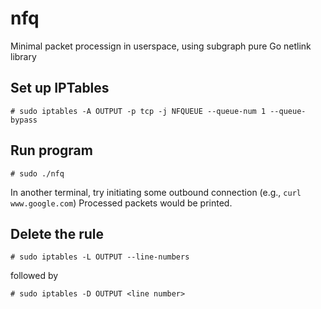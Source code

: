 # nfq
Minimal packet processign in userspace, using subgraph pure Go netlink library

## Set up IPTables
`# sudo iptables -A OUTPUT -p tcp -j NFQUEUE --queue-num 1 --queue-bypass`

## Run program
`# sudo ./nfq`

In another terminal, try initiating some outbound connection (e.g., `curl www.google.com`)
Processed packets would be printed.

## Delete the rule
`# sudo iptables -L OUTPUT --line-numbers`

followed by

`# sudo iptables -D OUTPUT <line number>`
